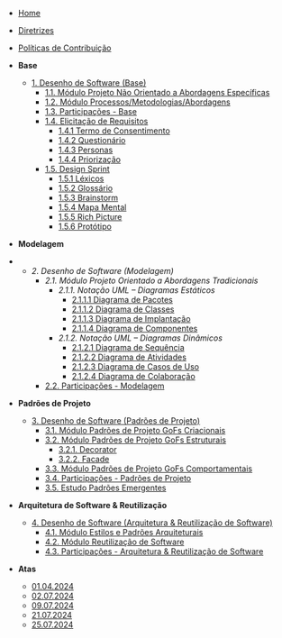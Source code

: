 <!-- docs/_sidebar.md -->

- [Home](./README.md)
- [Diretrizes](./Diretrizes/Diretrizes.md)
- [Políticas de Contribuição](./CONTRIBUTING.md)

- **Base**

  - [1. Desenho de Software (Base)](./Base/1.Base.md)
    - [1.1. Módulo Projeto Não Orientado a Abordagens Específicas](./Base/1.1.AbordagemNaoEspecifica.md)
    - [1.2. Módulo Processos/Metodologias/Abordagens](./Base/1.2.ProcessosMetodologiasAbordagens.md)
    - [1.3. Participações - Base](./Base/1.3.ParticipacoesBase.md)
    - [1.4. Elicitação de Requisitos](./Base/ElicitacaoRequisitos/Elicitacao.md)
      - [1.4.1 Termo de Consentimento](./Base/ElicitacaoRequisitos/TermoConsentimento.md)
      - [1.4.2 Questionário](./Base/ElicitacaoRequisitos/Questionario.md)
      - [1.4.3 Personas](./Base/ElicitacaoRequisitos/Personas.md)
      - [1.4.4 Priorização](./Base/ElicitacaoRequisitos/Priorizacao.md)
    - [1.5. Design Sprint](./Base/DesignSprint.md)
      - [1.5.1 Léxicos](./Base/Lexicos.md)
      - [1.5.2 Glossário](./Base/Glossario.md)
      - [1.5.3 Brainstorm](./Base/Brainstorming.md)
      - [1.5.4 Mapa Mental](./Base/MapaMental.md)
      - [1.5.5 Rich Picture](./Base/RichPicture.md)
      - [1.5.6 Protótipo](./Base/Prototipo.md)

- **Modelagem**
- - _2. Desenho de Software (Modelagem)_
    - _2.1. Módulo Projeto Orientado a Abordagens Tradicionais_
      - _2.1.1. Notação UML – Diagramas Estáticos_
        - [2.1.1.1 Diagrama de Pacotes](./Modelagem/2.1.1.1.DiagramadePacotes.md)
        - [2.1.1.2 Diagrama de Classes](./Modelagem/2.1.1.2.DiagramaClasses.md)
        - [2.1.1.3 Diagrama de Implantação](./Modelagem/2.1.1.3.DiagramaImplemetacao.md)
        - [2.1.1.4 Diagrama de Componentes](./Modelagem/2.1.1.4.DiagramaComponente.md)
      - _2.1.2. Notação UML – Diagramas Dinâmicos_
        - [2.1.2.1 Diagrama de Sequência](./Modelagem/2.1.2.1.DiagramaSequencia.md)
        - [2.1.2.2 Diagrama de Atividades](./Modelagem/2.1.2.2.DiagramadeAtividades.md)
        - [2.1.2.3 Diagrama de Casos de Uso](./Modelagem/2.1.2.3.DiagramaEstados.md)
        - [2.1.2.4 Diagrama de Colaboração](./Modelagem/2.1.3DiagramaDeColoboração.md)
    - [2.2. Participações - Modelagem](./Modelagem/participacao.md)

- **Padrões de Projeto**

  - [3. Desenho de Software (Padrões de Projeto)](./PadroesDeProjeto/3.PadroesDeProjeto.md)
    - [3.1. Módulo Padrões de Projeto GoFs Criacionais](./PadroesDeProjeto/3.1.GoFsCriacionais.md)
    - [3.2. Módulo Padrões de Projeto GoFs Estruturais]()
        - [3.2.1. Decorator](./PadroesDeProjeto/3.2.1.GoFsEstruturaisDecorator.md)
        - [3.2.2. Facade](./PadroesDeProjeto/3.2.2.GoFsEstruturaisFacade.md)
    - [3.3. Módulo Padrões de Projeto GoFs Comportamentais](./PadroesDeProjeto/3.3.GoFsComportamentais.md)
    - [3.4. Participações - Padrões de Projeto](./PadroesDeProjeto/3.4.ParticipacoesPadroes.md)
    - [3.5. Estudo Padrões Emergentes](./PadroesDeProjeto/3.5.EstudoPadrõesEmergentes.md)

- **Arquitetura de Software & Reutilização**

  - [4. Desenho de Software (Arquitetura & Reutilização de Software)](/docs/ArquiteturaReutilizacao/4.ArquiteturaReutilizacao.md)
    - [4.1. Módulo Estilos e Padrões Arquiteturais](/docs/ArquiteturaReutilizacao/4.1.PadroesArquiteturais.md)
    - [4.2. Módulo Reutilização de Software](/docs/ArquiteturaReutilizacao/4.2.ReutilizacaoDeSoftware.md)
    - [4.3. Participações - Arquitetura & Reutilização de Software](/docs/ArquiteturaReutilizacao/4.3.ParticipacoesArqReutilizacao.md)

- **Atas**
  - [01.04.2024](./Atas/01.04.2024.md)
  - [02.07.2024](./Atas/02.07.2024.md)
  - [09.07.2024](./Atas/09.07.2024.md)
  - [21.07.2024](./Atas/21.07.2024.md)
  - [25.07.2024](./Atas/25.07.2024.md)
